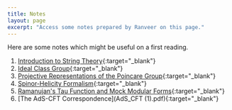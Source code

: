 ```yaml
---
title: Notes
layout: page
excerpt: "Access some notes prepared by Ranveer on this page."
---
```

Here are some notes which might be useful on a first reading. 
  
1. [Introduction to String Theory](String_Theory_notes.pdf){:target="_blank"}   
2. [Ideal Class Group](class-group.pdf){:target="_blank"}    
3. [Projective Representations of the Poincare Group](wigner.pdf){:target="_blank"} 
4. [Spinor-Helicity Formalism](Spinor-Helicity.pdf){:target="_blank"}
5. [Ramanujan's Tau Function and Mock Modular Forms](main.pdf){:target="_blank"}  
6. [The AdS-CFT Correspondence](AdS_CFT (1).pdf){:target="_blank"} 
 
